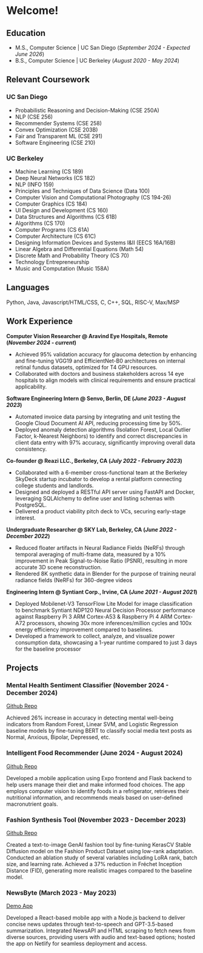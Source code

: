 # Welcome!

## Education
- M.S., Computer Science	| UC San Diego (_September 2024 - Expected June 2026_)	 			        		
- B.S., Computer Science | UC Berkeley (_August 2020 - May 2024_)

## Relevant Coursework
### UC San Diego
- Probabilistic Reasoning and Decision-Making (CSE 250A)
- NLP (CSE 256)
- Recommender Systems (CSE 258)
- Convex Optimization (CSE 203B)
- Fair and Transparent ML (CSE 291)
- Software Engineering (CSE 210)

### UC Berkeley
- Machine Learning (CS 189)
- Deep Neural Networks (CS 182)
- NLP (INFO 159)
- Principles and Techniques of Data Science (Data 100)
- Computer Vision and Computational Photography (CS 194-26)
- Computer Graphics (CS 184)
- UI Design and Development (CS 160)
- Data Structures and Algorithms (CS 61B)
- Algorithms (CS 170)
- Computer Programs (CS 61A)
- Computer Architecture (CS 61C)
- Designing Information Devices and Systems I&II (EECS 16A/16B)
- Linear Algebra and Differential Equations (Math 54)
- Discrete Math and Probability Theory (CS 70)
- Technology Entrepreneurship
- Music and Computation (Music 158A)

## Languages
Python, Java, Javascript/HTML/CSS, C, C++, SQL, RISC-V, Max/MSP

## Work Experience

**Computer Vision Researcher @ Aravind Eye Hospitals, Remote (_November 2024 - current_)**
- Achieved 95% validation accuracy for glaucoma detection by enhancing and fine-tuning VGG19 and EfficientNet-B0 architectures on internal retinal fundus datasets, optimized for T4 GPU resources.
- Collaborated with doctors and business stakeholders across 14 eye hospitals to align models with clinical requirements and ensure practical applicability.

**Software Engineering Intern @ Senvo, Berlin, DE (_June 2023 - August 2023_)**
- Automated invoice data parsing by integrating and unit testing the Google Cloud Document AI API, reducing
processing time by 50%.
- Deployed anomaly detection algorithms (Isolation Forest, Local Outlier Factor, k-Nearest Neighbors) to identify and correct discrepancies in client data entry with 97% accuracy, significantly improving overall data consistency.

**Co-founder @ Reazi LLC., Berkeley, CA (_July 2022 - February 2023_)**
- Collaborated with a 6-member cross-functional team at the Berkeley SkyDeck startup incubator to develop a
rental platform connecting college students and landlords.
- Designed and deployed a RESTful API server using FastAPI and Docker, leveraging SQLAlchemy to define user
and listing schemas with PostgreSQL.
- Delivered a product viability pitch deck to VCs, securing early-stage interest.
   
**Undergraduate Researcher @ SKY Lab, Berkeley, CA (_June 2022 - December 2022_)**
- Reduced floater artifacts in Neural Radiance Fields (NeRFs) through temporal averaging of multi-frame data, measured by a 10\% improvement in Peak Signal-to-Noise Ratio (PSNR), resulting in more accurate 3D scene reconstruction.
- Rendered 8K synthetic data in Blender for the purpose of training neural radiance fields (NeRFs) for 360-degree videos


**Engineering Intern @ Syntiant Corp., Irvine, CA (_June 2021 - August 2021_)**
- Deployed Mobilenet-V3 TensorFlow Lite Model for image classification to benchmark Syntiant NDP120 Neural Decision Processor performance against Raspberry Pi 3 ARM Cortex-A53 & Raspberry Pi 4 ARM Cortex-A72 processors, showing 30x more inferences/million cycles and 100x energy efficiency improvement compared to baselines.
- Developed a framework to collect, analyze, and visualize power consumption data, showcasing a 1-year runtime compared to just 3 days for the baseline processor

## Projects

### Mental Health Sentiment Classifier (November 2024 - December 2024)
[Github Repo](https://github.com/amritamo/mental-health-bert)

Achieved 26% increase in accuracy in detecting mental well-being indicators from Random Forest, Linear SVM, and Logistic Regression baseline models
by fine-tuning BERT to classify social media text posts as Normal, Anxious, Bipolar, Depressed, etc.

### Intelligent Food Recommender (June 2024 - August 2024)
[Github Repo](https://github.com/amritamo/FoodRec)

Developed a mobile application using Expo frontend and Flask backend to help users manage their diet and make informed food choices. The app employs computer vision to identify foods in a refrigerator, retrieves their nutritional information, and recommends meals based on user-defined macronutrient goals.

### Fashion Synthesis Tool (November 2023 - December 2023)
[Github Repo](https://github.com/amritamo/fashion_stable_diffusion_finetuned.git)

Created a text-to-image GenAI fashion tool by fine-tuning KerasCV Stable Diffusion model on the Fashion Product Dataset using low-rank adaptation. Conducted an ablation study of several variables including LoRA rank, batch size, and learning rate. Achieved a 37\% reduction in Fréchet Inception Distance (FID), generating more realistic images compared to the baseline model.

### NewsByte (March 2023 - May 2023)
[Demo App](https://newsbyte-mobile.netlify.app/)

Developed a React-based mobile app with a Node.js backend to deliver concise news updates through text-to-speech and GPT-3.5-based summarization. Integrated NewsAPI and HTML scraping to fetch news from diverse sources, providing users with audio and text-based options; hosted the app on Netlify for seamless deployment and access.
